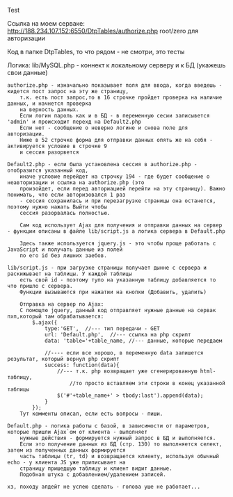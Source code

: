Test


Ссылка на моем серваке: 
http://188.234.107.152:6550/DtpTables/authorize.php
root/zero для авторизации

Код в папке DtpTables, то что рядом - не смотри, это тесты

Логика:
	lib/MySQL.php - коннект к локальному серверу и к БД (укажешь свои данные)

	authorize.php - изначально показывает поля для ввода, когда введешь - кидется пост запрос на эту же страницу,
		т.к. есть пост запрос,то в 16 строчке пройдет проверка на наличие данных, и начнется проверка 
		на верность данных.
		Если логин пароль как и в БД - в переменную сесии записывется 'admin' и происходит перехд на Default2.php
		Если нет - сообщение о неверно логине и снова поле для авторизации.
		Ниже в 52 строчке форма для отправки данных опять же на себя - активируется условие в строчке 9 
		и сессия разорвется

	Default2.php - если была установлена сессия в authorize.php - отобразится указанный код,
		иначе условие перейдет на строчку 194 - где будет сообщение о неавторизации и ссылка на authorize.php (это 
		произойдет, если перед авториацией перейти на эту страницу). Важно понимать, что если авторизовался 1 раз 
		- сессия сохранилась и при перезагрузке страницы она останется, поэтому нужно нажать Выйти чтобы 
		сессия разорвалась полностью.

		Сам код использует Ajax для получения и отправки данных на сервер - функции описаны в файле lib/script.js а логика сервера в Default.php

		Здесь также используется jquery.js - это чтобы проще работать с JavaScript и получать данные из полей 
		по его id без лишних заебов.

	lib/script.js - при загрузке страницы получает дынне с сервера и раскижывает на таблицы. У каждой таблицы 
		есть свой id - поэтому тупо на указанную таблицу добавляется то что пришло с сервера.
		Функции вызываются при нажатии на кнопки (Добавить, удалить)

		Отправка на сервер по Ajax:
		С помощтю jquery, данный код отправляет нужные данные на сервак пхп,который там обрабатывается:
			$.ajax({
				type:'GET',  //--- тип передачи - GET
				url: 'Default.php',  //--- ссылка на php скрипт
				data: 'table='+table_name, //--- данные, которые передаем

				//---- если все хорошо, в переменную data запишется результат, который вернул php скрипт
				success: function(data){
					//--- т.к. php возвращает уже сгенерированную html-таблицу, 
						//то просто вставляем эти строки в конец указанной таблицы
					$('#'+table_name+' > tbody:last').append(data);
				}		
			});
		Тут комменты описал, если есть вопросы - пиши.

	Default.php - логика работы с базой, в зависимости от параметров, которые пришли Ajax`ом от клиента - выполняет
		нужные действия - формируется нужный запрос в БД и выполняется. 
		Если это получение данных из БД (стр. 130) то выполняется селект, затем из полученных данных формируется 
		часть таблицы (tr, td) и возвращается клиенту, используя обычный echo - у клиента JS уже приписывает на 
		страницу пришедшую таблицу и клиент видит данные.
		Подобная штука с добавлением/удалением записей.

	хз, походу апдейт не успею сделать - голова уше не работает...
